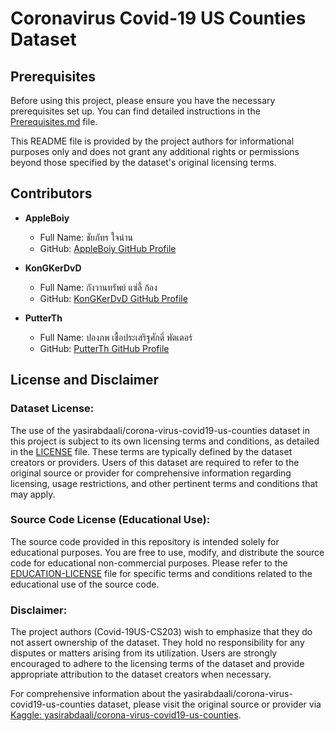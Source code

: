 # Coronavirus Covid-19 US Counties Dataset

## Prerequisites

Before using this project, please ensure you have the necessary prerequisites set up. You can find detailed instructions in the [Prerequisites.md](docs/prerequisites.md) file.

This README file is provided by the project authors for informational purposes only and does not grant any additional rights or permissions beyond those specified by the dataset's original licensing terms.

## Contributors

- **AppleBoiy**
  - Full Name: ชัยภัทร ใจน่าน
  - GitHub: [AppleBoiy GitHub Profile](https://github.com/AppleBoiy)

- **KonGKerDvD**
  - Full Name: กังวานทรัพย์ แซ่ลี้ ก้อง
  - GitHub: [KonGKerDvD GitHub Profile](https://github.com/KonGKerDvD)

- **PutterTh**
  - Full Name: ปองภพ เชื้อประเสริฐศักดิ์ พัตเตอร์
  - GitHub: [PutterTh GitHub Profile](https://github.com/PutterTh)

## License and Disclaimer

### Dataset License:

The use of the yasirabdaali/corona-virus-covid19-us-counties dataset in this project is subject to its own licensing terms and conditions, as detailed in the [LICENSE](LICENSE) file. These terms are typically defined by the dataset creators or providers. Users of this dataset are required to refer to the original source or provider for comprehensive information regarding licensing, usage restrictions, and other pertinent terms and conditions that may apply.

### Source Code License (Educational Use):

The source code provided in this repository is intended solely for educational purposes. You are free to use, modify, and distribute the source code for educational non-commercial purposes. Please refer to the [EDUCATION-LICENSE](EDUCATION-LICENSE) file for specific terms and conditions related to the educational use of the source code.

### Disclaimer:

The project authors (Covid-19US-CS203) wish to emphasize that they do not assert ownership of the dataset. They hold no responsibility for any disputes or matters arising from its utilization. Users are strongly encouraged to adhere to the licensing terms of the dataset and provide appropriate attribution to the dataset creators when necessary.

For comprehensive information about the yasirabdaali/corona-virus-covid19-us-counties dataset, please visit the original source or provider via [Kaggle: yasirabdaali/corona-virus-covid19-us-counties](https://www.kaggle.com/datasets/yasirabdaali/corona-virus-covid19-us-counties).

